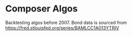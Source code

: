 # Composer Algos

Backtesting algos before 2007. Bond data is sourced from
https://fred.stlouisfed.org/series/BAMLCC1A013YTRIV
